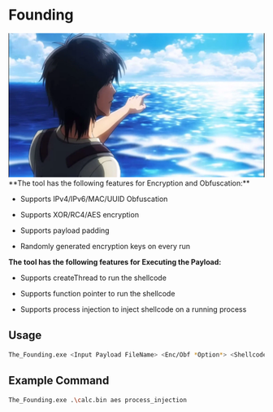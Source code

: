 # Founding
<img src='/Founding/Eren.png' width='800'>
**The tool has the following features for Encryption and Obfuscation:**

- Supports IPv4/IPv6/MAC/UUID Obfuscation

- Supports XOR/RC4/AES encryption

- Supports payload padding

- Randomly generated encryption keys on every run

**The tool has the following features for Executing the Payload:**
- Supports createThread to run the shellcode

- Supports function pointer to run the shellcode

- Supports process injection to inject shellcode on a running process


## Usage
```bash
The_Founding.exe <Input Payload FileName> <Enc/Obf *Option*> <Shellcode Execution type>
```
## Example Command
```bash
The_Founding.exe .\calc.bin aes process_injection
```



